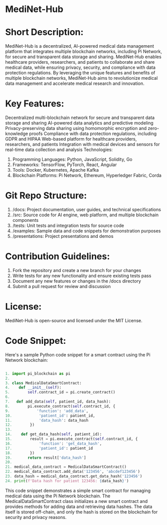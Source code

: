 # MediNet-Hub

# Short Description:

MediNet-Hub is a decentralized, AI-powered medical data management platform that integrates multiple blockchain networks, including Pi Network, for secure and transparent data storage and sharing. MediNet-Hub enables healthcare providers, researchers, and patients to collaborate and share medical data, while ensuring privacy, security, and compliance with data protection regulations. By leveraging the unique features and benefits of multiple blockchain networks, MediNet-Hub aims to revolutionize medical data management and accelerate medical research and innovation.

# Key Features:

Decentralized multi-blockchain network for secure and transparent data storage and sharing
AI-powered data analytics and predictive modeling
Privacy-preserving data sharing using homomorphic encryption and zero-knowledge proofs
Compliance with data protection regulations, including GDPR and HIPAA
Web-based platform for healthcare providers, researchers, and patients
Integration with medical devices and sensors for real-time data collection and analysis
Technologies:

1. Programming Languages: Python, JavaScript, Solidity, Go
2. Frameworks: TensorFlow, PyTorch, React, Angular
3. Tools: Docker, Kubernetes, Apache Kafka
4. Blockchain Platforms: Pi Network, Ethereum, Hyperledger Fabric, Corda

# Git Repo Structure:

1. /docs: Project documentation, user guides, and technical specifications
2. /src: Source code for AI engine, web platform, and multiple blockchain components
3. /tests: Unit tests and integration tests for source code
4. /examples: Sample data and code snippets for demonstration purposes
5. /presentations: Project presentations and demos

# Contribution Guidelines:

1. Fork the repository and create a new branch for your changes
2. Write tests for any new functionality and ensure existing tests pass
3. Document any new features or changes in the /docs directory
4. Submit a pull request for review and discussion

# License:

MediNet-Hub is open-source and licensed under the MIT License.

# Code Snippet:

Here's a sample Python code snippet for a smart contract using the Pi Network blockchain:

```python

1. import pi_blockchain as pi
2. 
3. class MedicalDataSmartContract:
4.    def __init__(self):
5.        self.contract_id = pi.create_contract()
6. 
7.   def add_data(self, patient_id, data_hash):
8.        pi.execute_contract(self.contract_id, {
9.            'function': 'add_data',
10.            'patient_id': patient_id,
11.            'data_hash': data_hash
12.        })
13. 
14.    def get_data_hash(self, patient_id):
15.        result = pi.execute_contract(self.contract_id, {
16.            'function': 'get_data_hash',
17.            'patient_id': patient_id
18.        })
19.       return result['data_hash']
20. 
21. medical_data_contract = MedicalDataSmartContract()
22. medical_data_contract.add_data('123456', 'abcdef123456')
23. data_hash = medical_data_contract.get_data_hash('123456')
24. print(f'Data hash for patient 123456: {data_hash}')

```

This code snippet demonstrates a simple smart contract for managing medical data using the Pi Network blockchain. The MedicalDataSmartContract class initializes a new smart contract and provides methods for adding data and retrieving data hashes. The data itself is stored off-chain, and only the hash is stored on the blockchain for security and privacy reasons.
